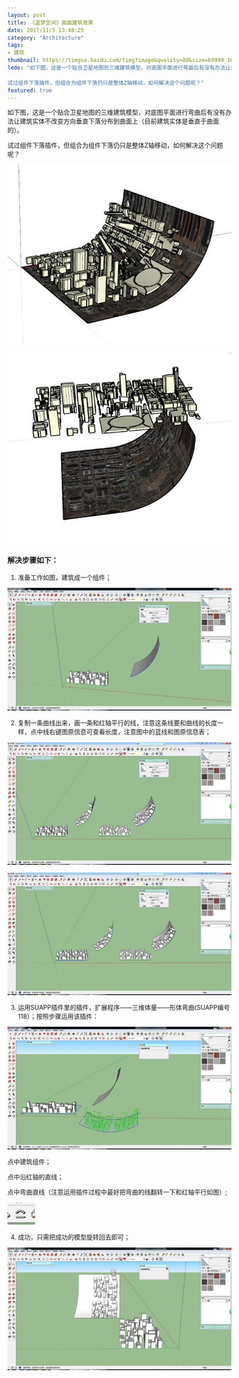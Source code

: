 ```yaml
---
layout: post
title: 《盗梦空间》曲面建筑效果
date: 2017/11/5 13:48:25
category: "Architecture"
tags: 
- 建筑
thumbnail: https://timgsa.baidu.com/timg?image&quality=80&size=b9999_10000&sec=1555188353423&di=55b0d865d092927f401bc702902757bd&imgtype=0&src=http%3A%2F%2Fwww.hinews.cn%2Fpic%2F0%2F10%2F88%2F26%2F10882643_897624.jpg
lede: "如下图，这是一个贴合卫星地图的三维建筑模型，对底图平面进行弯曲后有没有办法让建筑实体不改变方向垂直下落分布到曲面上（目前建筑实体是垂直于曲面的）。

试过组件下落插件，但组合为组件下落仍只是整体Z轴移动，如何解决这个问题呢？"
featured: true
---
```


如下图，这是一个贴合卫星地图的三维建筑模型，对底图平面进行弯曲后有没有办法让建筑实体不改变方向垂直下落分布到曲面上（目前建筑实体是垂直于曲面的）。

试过组件下落插件，但组合为组件下落仍只是整体Z轴移动，如何解决这个问题呢？

 ![v2-b4921c704c2abc9011ce87d4ab7c9049_hd](《盗梦空间》曲面建筑效果\v2-b4921c704c2abc9011ce87d4ab7c9049_hd.jpg)

 ![v2-64c7e9bebe8e76ded4db4a31233a75a7_hd](《盗梦空间》曲面建筑效果\v2-64c7e9bebe8e76ded4db4a31233a75a7_hd.jpg)

### 解决步骤如下：

1. 准备工作如图，建筑成一个组件；

 ![v2-07eb1628059440092e68597774203a96_hd](《盗梦空间》曲面建筑效果\v2-07eb1628059440092e68597774203a96_hd.jpg)

2. 复制一条曲线出来，画一条和红轴平行的线，注意这条线要和曲线的长度一样，点中线右键图原信息可查看长度，注意图中的蓝线和图原信息表；

![v2-0c10e283e764df7ac2a68a994db1eb8f_hd](《盗梦空间》曲面建筑效果\v2-0c10e283e764df7ac2a68a994db1eb8f_hd.jpg)

![v2-1988c76ba04d4b2c5a4ca64a1f2dde36_hd](《盗梦空间》曲面建筑效果\v2-1988c76ba04d4b2c5a4ca64a1f2dde36_hd.jpg)

3. 运用SUAPP插件里的插件，扩展程序——三维体量——形体弯曲(SUAPP编号118）；按照步骤运用该插件：

![v2-17db1cd8daccf9b1ef37cd4d4d9e36b0_hd](《盗梦空间》曲面建筑效果\v2-17db1cd8daccf9b1ef37cd4d4d9e36b0_hd.jpg)

点中建筑组件；

点中沿红轴的直线；

点中弯曲直线（注意运用插件过程中最好把弯曲的线翻转一下和红轴平行如图）;

![v2-d67069a29a106dc14e619ba0a7169654_hd](《盗梦空间》曲面建筑效果\v2-d67069a29a106dc14e619ba0a7169654_hd.jpg)

4. 成功，只需把成功的模型旋转回去即可；

![v2-f70b4924e9a3e925e453e5682e993cbc_hd](《盗梦空间》曲面建筑效果\v2-f70b4924e9a3e925e453e5682e993cbc_hd.jpg)
